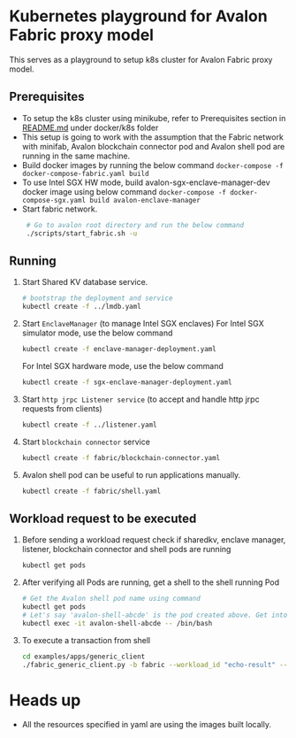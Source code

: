 # Kubernetes playground for Avalon Fabric proxy model

This serves as a playground to setup k8s cluster for Avalon Fabric proxy model.

## Prerequisites
- To setup the k8s cluster using minikube, refer to Prerequisites section in [README.md](../README.md) under docker/k8s folder
- This setup is going to work with the assumption that the Fabric network with minifab, Avalon blockchain connector pod
  and Avalon shell pod are running in the same machine.
- Build docker images by running the below command
  `docker-compose -f docker-compose-fabric.yaml build`
- To use Intel SGX HW mode, build avalon-sgx-enclave-manager-dev docker image using below command
  `docker-compose -f docker-compose-sgx.yaml build avalon-enclave-manager`
- Start fabric network.
  ```bash
   # Go to avalon root directory and run the below command
   ./scripts/start_fabric.sh -u
  ```

## Running 

1. Start Shared KV database service.
    ```bash
    # bootstrap the deployment and service
    kubectl create -f ../lmdb.yaml
    ```
2. Start `EnclaveManager` (to manage Intel SGX enclaves)
   For Intel SGX simulator mode, use the below command
    ```bash
    kubectl create -f enclave-manager-deployment.yaml
    ```
   For Intel SGX hardware mode, use the below command
    ```bash
    kubectl create -f sgx-enclave-manager-deployment.yaml
    ```
3.  Start `http jrpc Listener service` (to accept and handle http jrpc requests from clients)
    ```bash
    kubectl create -f ../listener.yaml
    ```
4.  Start `blockchain connector` service
    ```bash
    kubectl create -f fabric/blockchain-connector.yaml
    ```
5.  Avalon shell pod can be useful to run applications manually.
    ```bash
    kubectl create -f fabric/shell.yaml
    ```

## Workload request to be executed
1. Before sending a workload request check if sharedkv, enclave manager, listener, blockchain connector and shell pods are running
    ```bash
    kubectl get pods
    ```

2. After verifying all Pods are running, get a shell to the shell running Pod
    ```bash
    # Get the Avalon shell pod name using command
    kubectl get pods
    # Let's say 'avalon-shell-abcde' is the pod created above. Get into the shell
    kubectl exec -it avalon-shell-abcde -- /bin/bash
    ```
3. To execute a transaction from shell
   ```bash
   cd examples/apps/generic_client
   ./fabric_generic_client.py -b fabric --workload_id "echo-result" --in_data "Hello"
   ```

# Heads up
- All the resources specified in yaml are using the images built locally.
